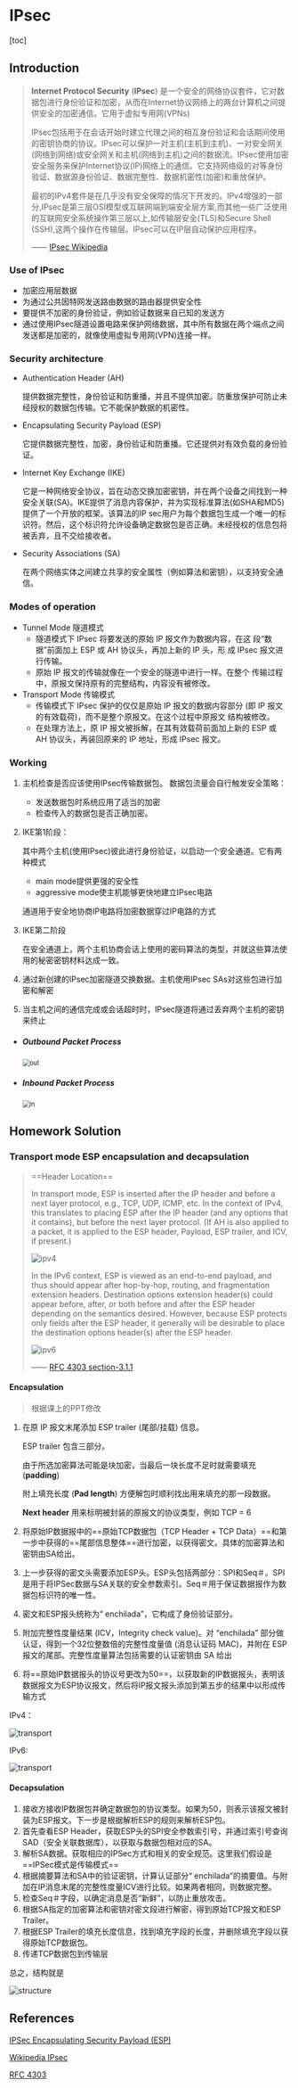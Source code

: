# IPsec

[toc]

## Introduction

> **Internet Protocol Security** (**IPsec**) 是一个安全的网络协议套件，它对数据包进行身份验证和加密，从而在Internet协议网络上的两台计算机之间提供安全的加密通信。它用于虚拟专用网(VPNs)
>
> IPsec包括用于在会话开始时建立代理之间的相互身份验证和会话期间使用的密钥协商的协议。IPsec可以保护一对主机(主机到主机)、一对安全网关(网络到网络)或安全网关和主机(网络到主机)之间的数据流。IPsec使用加密安全服务来保护Internet协议(IP)网络上的通信。它支持网络级的对等身份验证、数据源身份验证、数据完整性、数据机密性(加密)和重放保护。
>
> 最初的IPv4套件是在几乎没有安全保障的情况下开发的。IPv4增强的一部分,IPsec是第三层OSI模型或互联网端到端安全层方案,而其他一些广泛使用的互联网安全系统操作第三层以上,如传输层安全(TLS)和Secure Shell (SSH),这两个操作在传输层。IPsec可以在IP层自动保护应用程序。
>
> —— [IPsec Wikipedia](https://en.wikipedia.org/wiki/IPsec)

### Use of IPsec

- 加密应用层数据
- 为通过公共因特网发送路由数据的路由器提供安全性
- 要提供不加密的身份验证，例如验证数据来自已知的发送方
- 通过使用IPsec隧道设置电路来保护网络数据，其中所有数据在两个端点之间发送都是加密的，就像使用虚拟专用网(VPN)连接一样。

### Security architecture

- Authentication Header (AH)

  提供数据完整性，身份验证和防重播，并且不提供加密。防重放保护可防止未经授权的数据包传输。它不能保护数据的机密性。 

- Encapsulating Security Payload (ESP)

  它提供数据完整性，加密，身份验证和防重播。它还提供对有效负载的身份验证。

- Internet Key Exchange (IKE)

  它是一种网络安全协议，旨在动态交换加密密钥，并在两个设备之间找到一种安全关联(SA)。IKE提供了消息内容保护，并为实现标准算法(如SHA和MD5)提供了一个开放的框架。该算法的IP sec用户为每个数据包生成一个唯一的标识符。然后，这个标识符允许设备确定数据包是否正确。未经授权的信息包将被丢弃，且不交给接收者。

- Security Associations (SA)

  在两个网络实体之间建立共享的安全属性（例如算法和密钥），以支持安全通信。

### Modes of operation

- Tunnel Mode 隧道模式
  - 隧道模式下 IPsec 将要发送的原始 IP 报文作为数据内容，在这 段“数据”前面加上 ESP 或 AH 协议头，再加上新的 IP 头，形 成 IPsec 报文进行传输。
  - 原始 IP 报文的传输就像在一个安全的隧道中进行一样。在整个 传输过程中，原报文保持原有的完整结构，内容没有被修改。
- Transport Mode 传输模式
  - 传输模式下 IPsec 保护的仅仅是原始 IP 报文的数据内容部分 (即 IP 报文的有效载荷)，而不是整个原报文。在这个过程中原报文 结构被修改。
  - 在处理方法上，原 IP 报文被拆解，在其有效载荷前面加上新的 ESP 或 AH 协议头，再装回原来的 IP 地址，形成 IPsec 报文。

### Working

1. 主机检查是否应该使用IPsec传输数据包。 数据包流量会自行触发安全策略：

   - 发送数据包时系统应用了适当的加密
   - 检查传入的数据包是否正确加密。

2. IKE第1阶段：

   其中两个主机(使用IPsec)彼此进行身份验证，以启动一个安全通道。它有两种模式

   - main mode提供更强的安全性
   - aggressive mode使主机能够更快地建立IPsec电路

   通道用于安全地协商IP电路将加密数据穿过IP电路的方式

3. IKE第二阶段

   在安全通道上，两个主机协商会话上使用的密码算法的类型，并就这些算法使用的秘密密钥材料达成一致。

4. 通过新创建的IPsec加密隧道交换数据。主机使用IPsec SAs对这些包进行加密和解密

5. 当主机之间的通信完成或会话超时时，IPsec隧道将通过丢弃两个主机的密钥来终止

- ##### Outbound Packet Process

  <img src="pics/out.gif" alt="out" style="zoom:80%;" />

- ##### Inbound Packet Process

  <img src="pics/in.gif" alt="in" style="zoom:80%;" />

## Homework Solution

### Transport mode ESP encapsulation and decapsulation

> ==Header Location==
>
> In transport mode, ESP is inserted after the IP header and before a next layer protocol, e.g., TCP, UDP, ICMP, etc.  In the context of IPv4, this translates to placing ESP after the IP header (and any options that it contains), but before the next layer protocol.  (If AH is also applied to a packet, it is applied to the ESP header, Payload, ESP trailer, and ICV, if present.)
>
> ![ipv4](pics/ipv4.png)
>
> In the IPv6 context, ESP is viewed as an end-to-end payload, and thus   should appear after hop-by-hop, routing, and fragmentation extension   headers.  Destination options extension header(s) could appear   before, after, or both before and after the ESP header depending on   the semantics desired.  However, because ESP protects only fields   after the ESP header, it generally will be desirable to place the   destination options header(s) after the ESP header. 
>
> ![ipv6](pics/ipv6.png)
>
> —— [RFC 4303 section-3.1.1](https://tools.ietf.org/html/rfc4303#section-3.1.1)

#### Encapsulation

> 根据课上的PPT修改

1. 在原 IP 报文末尾添加 ESP trailer (尾部/挂载) 信息。

   ESP trailer 包含三部分。

   由于所选加密算法可能是块加密，当最后一块长度不足时就需要填充 (**padding**)

   附上填充长度 (**Pad length**) 方便解包时顺利找出用来填充的那一段数据。

   **Next header** 用来标明被封装的原报文的协议类型，例如 TCP = 6

2. 将原始IP数据报中的==原始TCP数据包（TCP Header + TCP Data）==和第一步中获得的==尾部信息整体==进行加密，以获得密文。具体的加密算法和密钥由SA给出。

3. 上一步获得的密文头需要添加ESP头。ESP头包括两部分：SPI和Seq＃。SPI是用于将IPSec数据与SA关联的安全参数索引。Seq＃用于保证数据报作为数据包标识符的唯一性。

4. 密文和ESP报头统称为“ enchilada”，它构成了身份验证部分。

5. 附加完整性度量结果 (ICV，Integrity check value)。对 “enchilada” 部分做认证，得到一个32位整数倍的完整性度量值 (消息认证码 MAC)，并附在 ESP 报文的尾部。完整性度量算法包括需要的认证密钥由 SA 给出

6. 将==原始IP数据报头的协议号更改为50==，以获取新的IP数据报头，表明该数据报文为ESP协议报文，然后将IP报文报头添加到第五步的结果中以形成传输方式

IPv4：

![transport](pics/transport.png)

IPv6:

![transport](pics/transport2.png)



#### Decapsulation

1. 接收方接收IP数据包并确定数据包的协议类型。如果为50，则表示该报文被封装为ESP报文。下一步是根据解析ESP的规则来解析ESP包。
2. 首先查看ESP Header，获取ESP头的SPI安全参数索引号，并通过索引号查询SAD（安全关联数据库），以获取与数据包相对应的SA。
3. 解析SA数据。获取相应的IPSec方式和相关的安全规范。这里我们假设是==IPSec模式是传输模式==
4. 根据摘要算法和SA中的验证密钥，计算认证部分“ enchilada”的摘要值。与附加在IP消息末尾的完整性度量ICV进行比较。如果两者相同，则数据完整。
5. 检查Seq＃字段，以确定消息是否“新鲜”，以防止重放攻击。
6. 根据SA指定的加密算法和密钥对密文段进行解密，得到原始TCP报文和ESP Trailer。
7. 根据ESP Trailer的填充长度信息，找到填充字段的长度，并删除填充字段以获得原始TCP数据包。
8. 传递TCP数据包到传输层

总之，结构就是

![structure](pics/structure.png)

## References

[IPSec Encapsulating Security Payload (ESP) ](http://www.tcpipguide.com/free/t_IPSecEncapsulatingSecurityPayloadESP-2.htm)

[Wikipedia IPsec](https://en.wikipedia.org/wiki/IPsec)

[RFC 4303](https://tools.ietf.org/html/rfc4303#page-22)